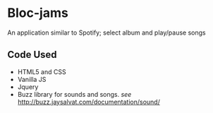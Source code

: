 # Bloc-jams
An application similar to Spotify; select album and play/pause songs

## Code Used

* HTML5 and CSS
* Vanilla JS
* Jquery
* Buzz library for sounds and songs.  _see_ http://buzz.jaysalvat.com/documentation/sound/
